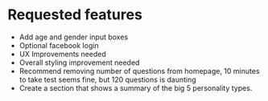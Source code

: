 # Requested features

* Add age and gender input boxes
* Optional facebook login
* UX Improvements needed
* Overall styling improvement needed 
* Recommend removing number of questions from homepage, 10 minutes to take test seems fine, but 120 questions is daunting
* Create a section that shows a summary of the big 5 personality types.
